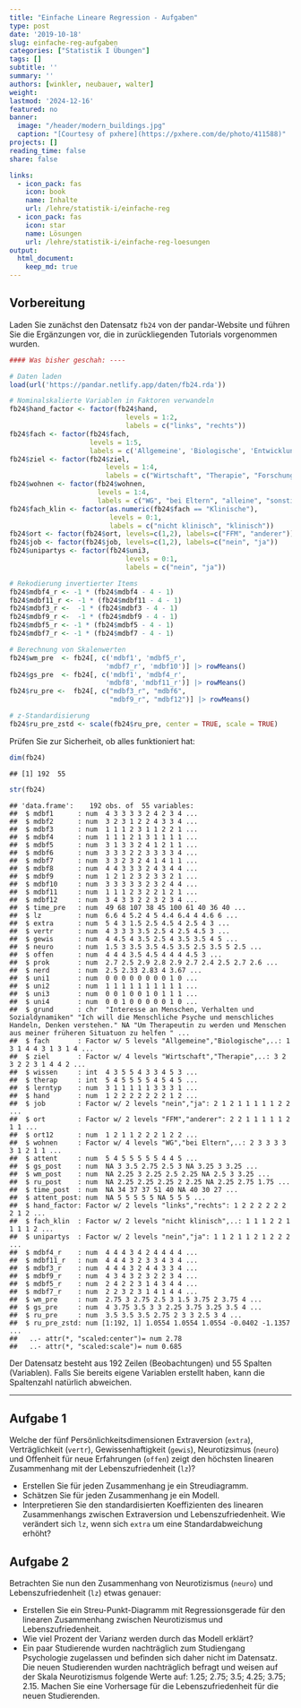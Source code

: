 ```yaml
---
title: "Einfache Lineare Regression - Aufgaben" 
type: post
date: '2019-10-18' 
slug: einfache-reg-aufgaben 
categories: ["Statistik I Übungen"] 
tags: [] 
subtitle: ''
summary: '' 
authors: [winkler, neubauer, walter]
weight:
lastmod: '2024-12-16'
featured: no
banner:
  image: "/header/modern_buildings.jpg"
  caption: "[Courtesy of pxhere](https://pxhere.com/de/photo/411588)"
projects: []
reading_time: false
share: false

links:
  - icon_pack: fas
    icon: book
    name: Inhalte
    url: /lehre/statistik-i/einfache-reg
  - icon_pack: fas
    icon: star
    name: Lösungen
    url: /lehre/statistik-i/einfache-reg-loesungen
output:
  html_document:
    keep_md: true
---
```







## Vorbereitung

Laden Sie zunächst den Datensatz `fb24` von der pandar-Website und führen Sie die Ergänzungen vor, die in zurückliegenden Tutorials vorgenommen wurden. 


```r
#### Was bisher geschah: ----

# Daten laden
load(url('https://pandar.netlify.app/daten/fb24.rda'))  

# Nominalskalierte Variablen in Faktoren verwandeln
fb24$hand_factor <- factor(fb24$hand,
                             levels = 1:2,
                             labels = c("links", "rechts"))
fb24$fach <- factor(fb24$fach,
                    levels = 1:5,
                    labels = c('Allgemeine', 'Biologische', 'Entwicklung', 'Klinische', 'Diag./Meth.'))
fb24$ziel <- factor(fb24$ziel,
                        levels = 1:4,
                        labels = c("Wirtschaft", "Therapie", "Forschung", "Andere"))
fb24$wohnen <- factor(fb24$wohnen, 
                      levels = 1:4, 
                      labels = c("WG", "bei Eltern", "alleine", "sonstiges"))
fb24$fach_klin <- factor(as.numeric(fb24$fach == "Klinische"),
                         levels = 0:1,
                         labels = c("nicht klinisch", "klinisch"))
fb24$ort <- factor(fb24$ort, levels=c(1,2), labels=c("FFM", "anderer"))
fb24$job <- factor(fb24$job, levels=c(1,2), labels=c("nein", "ja"))
fb24$unipartys <- factor(fb24$uni3,
                             levels = 0:1,
                             labels = c("nein", "ja"))

# Rekodierung invertierter Items
fb24$mdbf4_r <- -1 * (fb24$mdbf4 - 4 - 1)
fb24$mdbf11_r <- -1 * (fb24$mdbf11 - 4 - 1)
fb24$mdbf3_r <-  -1 * (fb24$mdbf3 - 4 - 1)
fb24$mdbf9_r <-  -1 * (fb24$mdbf9 - 4 - 1)
fb24$mdbf5_r <- -1 * (fb24$mdbf5 - 4 - 1)
fb24$mdbf7_r <- -1 * (fb24$mdbf7 - 4 - 1)

# Berechnung von Skalenwerten
fb24$wm_pre  <- fb24[, c('mdbf1', 'mdbf5_r', 
                        'mdbf7_r', 'mdbf10')] |> rowMeans()
fb24$gs_pre  <- fb24[, c('mdbf1', 'mdbf4_r', 
                        'mdbf8', 'mdbf11_r')] |> rowMeans()
fb24$ru_pre <-  fb24[, c("mdbf3_r", "mdbf6", 
                         "mdbf9_r", "mdbf12")] |> rowMeans()

# z-Standardisierung
fb24$ru_pre_zstd <- scale(fb24$ru_pre, center = TRUE, scale = TRUE)
```

Prüfen Sie zur Sicherheit, ob alles funktioniert hat: 


```r
dim(fb24)
```

```
## [1] 192  55
```

```r
str(fb24)
```

```
## 'data.frame':	192 obs. of  55 variables:
##  $ mdbf1      : num  4 3 3 3 3 2 4 2 3 4 ...
##  $ mdbf2      : num  3 2 3 1 2 2 4 3 3 4 ...
##  $ mdbf3      : num  1 1 1 2 3 1 1 2 2 1 ...
##  $ mdbf4      : num  1 1 1 2 1 3 1 1 1 1 ...
##  $ mdbf5      : num  3 1 3 3 2 4 1 2 1 1 ...
##  $ mdbf6      : num  3 3 3 2 2 3 3 3 3 4 ...
##  $ mdbf7      : num  3 3 2 3 2 4 1 4 1 1 ...
##  $ mdbf8      : num  4 4 3 3 3 2 4 3 4 4 ...
##  $ mdbf9      : num  1 2 1 2 3 2 3 3 2 1 ...
##  $ mdbf10     : num  3 3 3 3 3 2 3 2 4 4 ...
##  $ mdbf11     : num  1 1 1 2 3 2 2 1 2 1 ...
##  $ mdbf12     : num  3 4 3 3 2 2 3 2 3 4 ...
##  $ time_pre   : num  49 68 107 38 45 100 61 40 36 40 ...
##  $ lz         : num  6.6 4 5.2 4 5 4.4 6.4 4 4.6 6 ...
##  $ extra      : num  5 4 3 1.5 2.5 4.5 4 2.5 4 3 ...
##  $ vertr      : num  4 3 3 3 3.5 2.5 4 2.5 4.5 3 ...
##  $ gewis      : num  4 4.5 4 3.5 2.5 4 3.5 3.5 4 5 ...
##  $ neuro      : num  1.5 3 3.5 3.5 4.5 3.5 2.5 3.5 5 2.5 ...
##  $ offen      : num  4 4 4 3.5 4.5 4 4 4 4.5 3 ...
##  $ prok       : num  2.7 2.5 2.9 2.8 2.9 2.7 2.4 2.5 2.7 2.6 ...
##  $ nerd       : num  2.5 2.33 2.83 4 3.67 ...
##  $ uni1       : num  0 0 0 0 0 0 0 0 1 0 ...
##  $ uni2       : num  1 1 1 1 1 1 1 1 1 1 ...
##  $ uni3       : num  0 0 1 0 0 1 0 1 1 1 ...
##  $ uni4       : num  0 0 1 0 0 0 0 0 1 0 ...
##  $ grund      : chr  "Interesse an Menschen, Verhalten und Sozialdynamiken" "Ich will die Menschliche Psyche und menschliches Handeln, Denken verstehen." NA "Um Therapeutin zu werden und Menschen aus meiner früheren Situatuon zu helfen " ...
##  $ fach       : Factor w/ 5 levels "Allgemeine","Biologische",..: 1 3 1 4 4 3 1 3 1 4 ...
##  $ ziel       : Factor w/ 4 levels "Wirtschaft","Therapie",..: 3 2 3 2 2 3 1 4 4 2 ...
##  $ wissen     : int  4 3 5 5 4 3 3 4 5 3 ...
##  $ therap     : int  5 4 5 5 5 5 4 5 4 5 ...
##  $ lerntyp    : num  3 1 1 1 1 1 3 3 3 1 ...
##  $ hand       : num  1 2 2 2 2 2 2 2 1 2 ...
##  $ job        : Factor w/ 2 levels "nein","ja": 2 1 2 1 1 1 1 1 2 2 ...
##  $ ort        : Factor w/ 2 levels "FFM","anderer": 2 2 1 1 1 1 1 2 1 1 ...
##  $ ort12      : num  1 2 1 1 2 2 2 1 2 2 ...
##  $ wohnen     : Factor w/ 4 levels "WG","bei Eltern",..: 2 3 3 3 3 3 1 2 1 1 ...
##  $ attent     : num  5 4 5 5 5 5 5 4 4 5 ...
##  $ gs_post    : num  NA 3 3.5 2.75 2.5 3 NA 3.25 3 3.25 ...
##  $ wm_post    : num  NA 2.25 3 2.25 2.5 2.25 NA 2.5 3 3.25 ...
##  $ ru_post    : num  NA 2.25 2.25 2.25 2 2.25 NA 2.25 2.75 1.75 ...
##  $ time_post  : num  NA 34 37 37 51 40 NA 40 30 27 ...
##  $ attent_post: num  NA 5 5 5 5 5 NA 5 5 5 ...
##  $ hand_factor: Factor w/ 2 levels "links","rechts": 1 2 2 2 2 2 2 2 1 2 ...
##  $ fach_klin  : Factor w/ 2 levels "nicht klinisch",..: 1 1 1 2 2 1 1 1 1 2 ...
##  $ unipartys  : Factor w/ 2 levels "nein","ja": 1 1 2 1 1 2 1 2 2 2 ...
##  $ mdbf4_r    : num  4 4 4 3 4 2 4 4 4 4 ...
##  $ mdbf11_r   : num  4 4 4 3 2 3 3 4 3 4 ...
##  $ mdbf3_r    : num  4 4 4 3 2 4 4 3 3 4 ...
##  $ mdbf9_r    : num  4 3 4 3 2 3 2 2 3 4 ...
##  $ mdbf5_r    : num  2 4 2 2 3 1 4 3 4 4 ...
##  $ mdbf7_r    : num  2 2 3 2 3 1 4 1 4 4 ...
##  $ wm_pre     : num  2.75 3 2.75 2.5 3 1.5 3.75 2 3.75 4 ...
##  $ gs_pre     : num  4 3.75 3.5 3 3 2.25 3.75 3.25 3.5 4 ...
##  $ ru_pre     : num  3.5 3.5 3.5 2.75 2 3 3 2.5 3 4 ...
##  $ ru_pre_zstd: num [1:192, 1] 1.0554 1.0554 1.0554 -0.0402 -1.1357 ...
##   ..- attr(*, "scaled:center")= num 2.78
##   ..- attr(*, "scaled:scale")= num 0.685
```

Der Datensatz besteht aus 192 Zeilen (Beobachtungen) und 55 Spalten (Variablen). Falls Sie bereits eigene Variablen erstellt haben, kann die Spaltenzahl natürlich abweichen.

***
## Aufgabe 1
Welche der fünf Persönlichkeitsdimensionen Extraversion (`extra`), Verträglichkeit (`vertr`), Gewissenhaftigkeit (`gewis`), Neurotizsimus (`neuro`) und Offenheit für neue Erfahrungen (`offen`) zeigt den höchsten linearen Zusammenhang mit der Lebenszufriedenheit (`lz`)?

  * Erstellen Sie für jeden Zusammenhang je ein Streudiagramm. 
  * Schätzen Sie für jeden Zusammenhang je ein Modell. 
  * Interpretieren Sie den standardisierten Koeffizienten des linearen Zusammenhangs zwischen Extraversion und Lebenszufriedenheit. Wie verändert sich `lz`, wenn sich `extra` um eine Standardabweichung erhöht?

## Aufgabe 2
Betrachten Sie nun den Zusammenhang von Neurotizismus (`neuro`) und Lebenszufriedenheit (`lz`) etwas genauer:

  * Erstellen Sie ein Streu-Punkt-Diagramm  mit Regressionsgerade für den linearen Zusammenhang zwischen Neurotizismus und Lebenszufriedenheit.
  * Wie viel Prozent der Varianz werden durch das Modell erklärt?
  * Ein paar Studierende wurden nachträglich zum Studiengang Psychologie zugelassen und befinden sich daher nicht im Datensatz. Die neuen Studierenden wurden nachträglich befragt und weisen auf der Skala Neurotizismus folgende Werte auf: 1.25; 2.75; 3.5; 4.25; 3.75; 2.15. Machen Sie eine Vorhersage für die Lebenszufriedenheit für die neuen Studierenden.

